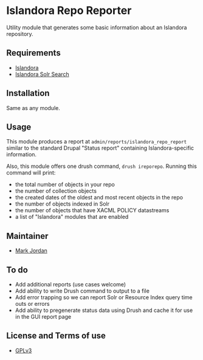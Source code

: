# Islandora Repo Reporter

Utility module that generates some basic information about an Islandora repository.

## Requirements

* [Islandora](https://github.com/Islandora/islandora)
* [Islandora Solr Search](https://github.com/Islandora/islandora_solr_search)

## Installation

Same as any module.

## Usage

This module produces a report at `admin/reports/islandora_repo_report` similar to the standard Drupal "Status report" containing Islandora-specific information.

Also, this module offers one drush command, `drush ireporepo`. Running this command will print:

* the total number of objects in your repo
* the number of collection objects
* the created dates of the oldest and most recent objects in the repo
* the number of objects indexed in Solr
* the number of objects that have XACML POLICY datastreams
* a list of "Islandora" modules that are enabled

## Maintainer

* [Mark Jordan](https://github.com/mjordan)

## To do

* Add additional reports (use cases welcome)
* Add ability to write Drush command to output to a file
* Add error trapping so we can report Solr or Resource Index query time outs or errors
* Add ability to pregenerate status data using Drush and cache it for use in the GUI report page

## License and Terms of use

* [GPLv3](http://www.gnu.org/licenses/gpl-3.0.txt)
